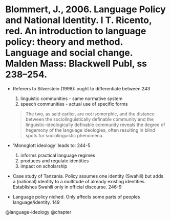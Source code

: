 # Blommert, J., 2006. Language Policy and National Identity.  I T. Ricento, red. An introduction to language policy: theory and method. Language and social change. Malden Mass: Blackwell Publ, ss 238–254.

- Referers to Silverstein (1998): ought to differentiate between 243
  1. linguistic communities - same normative system
  2. speech communities - actual use of specific forms

  > The two, as said earlier, are not isomorphic, and the distance between the sociolinguistically definable community and the linguistic-ideologically definable community reveals the degree of hegemony of the language ideologies, often resulting in blind spots for sociolinguistic phenomena.

- 'Monoglott ideology' leads to: 244-5
  1. informs practical language regimes
  2. produces and regulate identities
  3. impact on scholarship

- Case study of Tanzania. Policy assumes one identity (Swahili) but adds a (national) identity to a multitude of already existing identities. Establishes Swahili only in official discourse. 246-9

- Language policy niched. Only affects some parts of peoples language/identity. 149

@language-ideology
@chapter

